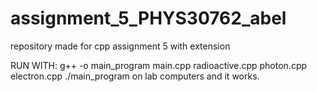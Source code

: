 # assignment_5_PHYS30762_abel
repository made for cpp assignment 5 with extension

RUN WITH: g++ -o main_program main.cpp radioactive.cpp photon.cpp electron.cpp
./main_program on lab computers and it works.
